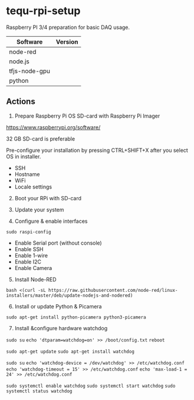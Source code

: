 # tequ-rpi-setup
Raspberry PI 3/4 preparation for basic DAQ usage. 

| Software      | Version       | 
| ------------- |:-------------:| 
| node-red	    | 	            |
| node.js       |               |
| tfjs-node-gpu |               | 
| python        |               | 



## Actions

1. Prepare Raspberry Pi OS SD-card with Raspberry Pi Imager

https://www.raspberrypi.org/software/

32 GB SD-card is preferable

Pre-configure your installation by pressing CTRL+SHIFT+X after you select OS in installer.

- SSH
- Hostname
- WiFi
- Locale settings

2. Boot your RPi with SD-card

3. Update your system

4. Configure & enable interfaces

```sudo raspi-config```

- Enable Serial port (without console)
- Enable SSH
- Enable 1-wire
- Enable I2C
- Enable Camera


5. Install Node-RED

```bash <(curl -sL https://raw.githubusercontent.com/node-red/linux-installers/master/deb/update-nodejs-and-nodered)```

6. Install or update Python & Picamera

```sudo apt-get install python-picamera python3-picamera```

7. Install &configure hardware watchdog

```sudo su```
```echo 'dtparam=watchdog=on' >> /boot/config.txt```
```reboot```

```sudo apt-get update```
```sudo apt-get install watchdog```

```sudo su```
```echo 'watchdog-device = /dev/watchdog' >> /etc/watchdog.conf```
```echo 'watchdog-timeout = 15' >> /etc/watchdog.conf```
```echo 'max-load-1 = 24' >> /etc/watchdog.conf```

```sudo systemctl enable watchdog```
```sudo systemctl start watchdog```
```sudo systemctl status watchdog```


